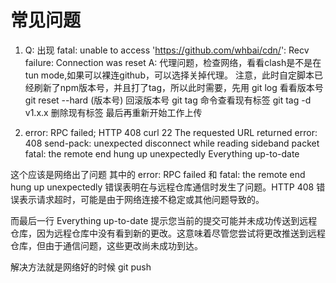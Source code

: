 # 常见问题

1. Q: 出现 fatal: unable to access '<https://github.com/whbai/cdn/>': Recv failure: Connection was reset
A: 代理问题，检查网络，看看clash是不是在tun mode,如果可以裸连github，可以选择关掉代理。
注意，此时自定脚本已经刷新了npm版本号，并且打了tag，所以此时需要，先用
git log 看看版本号
git reset --hard (版本号) 回滚版本号
git tag 命令查看现有标签
git tag -d v1.x.x 删除现有标签
最后再重新开始工作上传

2. error: RPC failed; HTTP 408 curl 22 The requested URL returned error: 408
send-pack: unexpected disconnect while reading sideband packet
fatal: the remote end hung up unexpectedly
Everything up-to-date

这个应该是网络出了问题
其中的 error: RPC failed 和 fatal: the remote end hung up unexpectedly 错误表明在与远程仓库通信时发生了问题。HTTP 408 错误表示请求超时，可能是由于网络连接不稳定或其他问题导致的。

而最后一行 Everything up-to-date 提示您当前的提交可能并未成功传送到远程仓库，因为远程仓库中没有看到新的更改。这意味着尽管您尝试将更改推送到远程仓库，但由于通信问题，这些更改尚未成功到达。

解决方法就是网络好的时候 git push
